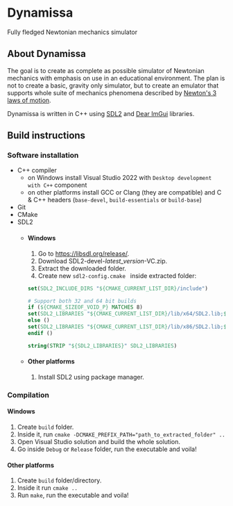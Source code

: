 # Dynamissa
Fully fledged Newtonian mechanics simulator

## About Dynamissa
The goal is to create as complete as possible simulator of Newtonian mechanics with emphasis on use in an educational environment.
The plan is not to create a basic, gravity only simulator, but to create an emulator that supports whole suite of mechanics phenomena described by [Newton's 3 laws of motion](https://en.wikipedia.org/wiki/Newton%27s_laws_of_motion).

Dynamissa is written in C++ using [SDL2](https://www.libsdl.org/) and [Dear ImGui](https://github.com/ocornut/imgui) libraries.

## Build instructions
### Software installation
- C++ compiler
    - on Windows install Visual Studio 2022 with ```Desktop development with C++``` component
    - on other platforms install GCC or Clang (they are compatible) and C & C++ headers (`base-devel`, `build-essentials` or `build-base`)
- Git
- CMake
- SDL2
    - #### Windows
        1. Go to https://libsdl.org/release/.
        2. Download SDL2-devel-*latest_version*-VC.zip.
        3. Extract the downloaded folder.
        4. Create new `sdl2-config.cmake ` inside extracted folder:
        ```cmake
        set(SDL2_INCLUDE_DIRS "${CMAKE_CURRENT_LIST_DIR}/include")

        # Support both 32 and 64 bit builds
        if (${CMAKE_SIZEOF_VOID_P} MATCHES 8)
        set(SDL2_LIBRARIES "${CMAKE_CURRENT_LIST_DIR}/lib/x64/SDL2.lib;${CMAKE_CURRENT_LIST_DIR}/lib/x64/SDL2main.lib")
        else ()
        set(SDL2_LIBRARIES "${CMAKE_CURRENT_LIST_DIR}/lib/x86/SDL2.lib;${CMAKE_CURRENT_LIST_DIR}/lib/x86/SDL2main.lib")
        endif ()

        string(STRIP "${SDL2_LIBRARIES}" SDL2_LIBRARIES)
        ```
    - #### Other platforms
        1. Install SDL2 using package manager.

### Compilation
#### Windows
1. Create `build` folder.
2. Inside it, run `cmake -DCMAKE_PREFIX_PATH="path_to_extracted_folder" ..`
3. Open Visual Studio solution and build the whole solution.
4. Go inside `Debug` or `Release` folder, run the executable and voila!

#### Other platforms
1. Create `build` folder/directory.
2. Inside it run `cmake ..`
3. Run `make`, run the executable and voila!
